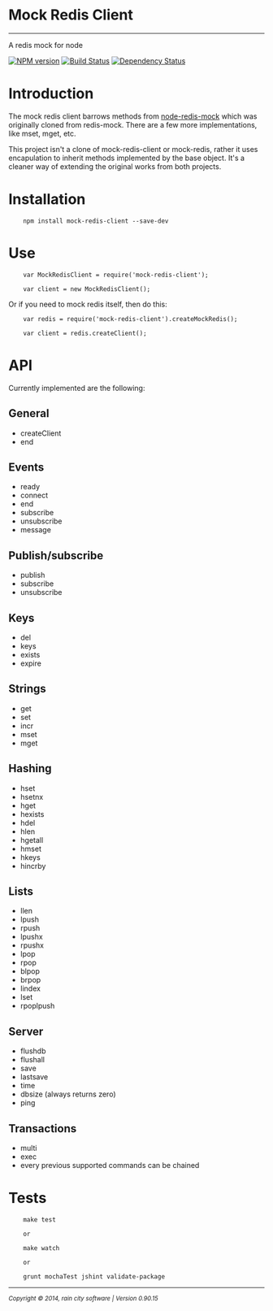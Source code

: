 # Mock Redis Client
- - -

A redis mock for node

[![NPM version](https://badge.fury.io/js/mock-redis-client.svg)](http://badge.fury.io/js/mock-redis-client) [![Build Status](https://travis-ci.org/darrylwest/mock-redis-client.svg?branch=develop)](https://travis-ci.org/darrylwest/mock-redis-client) [![Dependency Status](https://david-dm.org/darrylwest/mock-redis-client.svg)](https://david-dm.org/darrylwest/mock-redis-client)

# Introduction

The mock redis client barrows methods from [node-redis-mock](https://github.com/darrylwest/mock-redis-client) which was originally cloned from redis-mock.  There are a few more implementations, like mset, mget, etc.

This project isn't a clone of mock-redis-client or mock-redis, rather it uses encapulation to inherit methods implemented by the base object.  It's a cleaner way of extending the original works from both projects.

# Installation

~~~
	npm install mock-redis-client --save-dev
~~~

# Use

~~~
	var MockRedisClient = require('mock-redis-client');

    var client = new MockRedisClient();
~~~

Or if you need to mock redis itself, then do this:

~~~
    var redis = require('mock-redis-client').createMockRedis();

    var client = redis.createClient();
~~~

# API

Currently implemented are the following:

## General

* createClient
* end

## Events

* ready
* connect
* end
* subscribe
* unsubscribe
* message

## Publish/subscribe
* publish
* subscribe
* unsubscribe

## Keys
* del
* keys
* exists
* expire

## Strings
* get
* set
* incr
* mset
* mget

## Hashing
* hset
* hsetnx
* hget
* hexists
* hdel
* hlen
* hgetall
* hmset
* hkeys
* hincrby

## Lists
* llen
* lpush
* rpush
* lpushx
* rpushx
* lpop
* rpop
* blpop
* brpop
* lindex
* lset
* rpoplpush

## Server
* flushdb
* flushall
* save
* lastsave
* time
* dbsize (always returns zero)
* ping

## Transactions
* multi
* exec
* every previous supported commands can be chained

# Tests

~~~
    make test

    or

    make watch

    or

    grunt mochaTest jshint validate-package
~~~

- - -
<p><small><em>Copyright © 2014, rain city software | Version 0.90.15</em></small></p>
